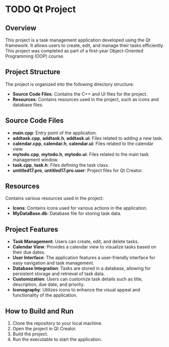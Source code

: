 # TODO Qt Project

## Overview

This project is a task management application developed using the Qt framework. It allows users to create, edit, and manage their tasks efficiently. This project was completed as part of a first-year Object-Oriented Programming (OOP) course.

## Project Structure

The project is organized into the following directory structure:

- **Source Code Files**: Contains the C++ and UI files for the project.
- **Resources**: Contains resources used in the project, such as icons and database files.

## Source Code Files

- **main.cpp**: Entry point of the application.
- **addtask.cpp**, **addtask.h**, **addtask.ui**: Files related to adding a new task.
- **calendar.cpp**, **calendar.h**, **calendar.ui**: Files related to the calendar view.
- **mytodo.cpp**, **mytodo.h**, **mytodo.ui**: Files related to the main task management window.
- **task.cpp**, **task.h**: Files defining the task class.
- **untitled17.pro**, **untitled17.pro.user**: Project files for Qt Creator.

## Resources

Contains various resources used in the project:

- **Icons**: Contains icons used for various actions in the application.
- **MyDataBase.db**: Database file for storing task data.

## Project Features

- **Task Management**: Users can create, edit, and delete tasks.
- **Calendar View**: Provides a calendar view to visualize tasks based on their due dates.
- **User Interface**: The application features a user-friendly interface for easy navigation and task management.
- **Database Integration**: Tasks are stored in a database, allowing for persistent storage and retrieval of task data.
- **Customization**: Users can customize task details such as title, description, due date, and priority.
- **Iconography**: Utilizes icons to enhance the visual appeal and functionality of the application.

## How to Build and Run

1. Clone the repository to your local machine.
2. Open the project in Qt Creator.
3. Build the project.
4. Run the executable to start the application.
